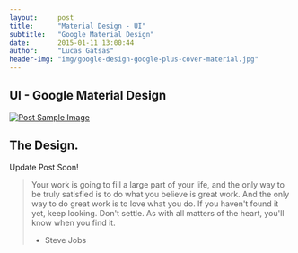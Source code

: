 ```yaml
---
layout:     post
title:      "Material Design - UI"
subtitle:   "Google Material Design"
date:       2015-01-11 13:00:44
author:     "Lucas Gatsas"
header-img: "img/google-design-google-plus-cover-material.jpg"
---
```

<h2 class="section-heading">UI - Google Material Design </h2>




<a href="#">
    <img src="{{ site.baseurl }}/img/static.squarespace.jpg" alt="Post Sample Image">
</a>



<!--
<a href="#">
    <img src="{{ site.baseurl }}/img/gitlist.io.png" alt="Post Sample Image">
</a> -->

<h2 class="section-heading"> The Design.</h2>


<p>Update Post Soon!</p>




<blockquote>Your work is going to fill a large part of your life, and the only way to be truly satisfied is to do what you believe is great work. And the only way to do great work is to love what you do. If you haven't found it yet, keep looking. Don't settle. As with all matters of the heart, you'll know when you find it.

- Steve Jobs

</blockquote>


<!-- 
<a href="#">
    <img src="{{ site.baseurl }}/img/jekyllthemewhite.png" alt="Post Sample Image">
</a> 



 -->



